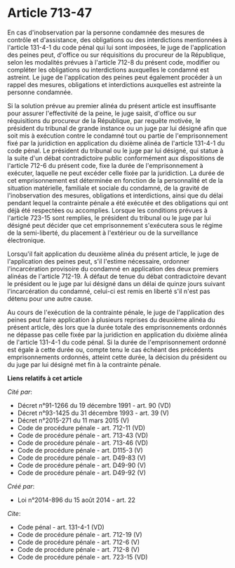# Article 713-47

En cas d'inobservation par la personne condamnée des mesures de contrôle et d'assistance, des obligations ou des
interdictions mentionnées à l'article 131-4-1 du code pénal qui lui sont imposées, le juge de l'application des peines peut,
d'office ou sur réquisitions du procureur de la République, selon les modalités prévues à l'article 712-8 du présent code,
modifier ou compléter les obligations ou interdictions auxquelles le condamné est astreint. Le juge de l'application des
peines peut également procéder à un rappel des mesures, obligations et interdictions auxquelles est astreinte la personne
condamnée. 

Si la solution prévue au premier alinéa du présent article est insuffisante pour assurer l'effectivité de la peine, le juge
saisit, d'office ou sur réquisitions du procureur de la République, par requête motivée, le président du tribunal de grande
instance ou un juge par lui désigné afin que soit mis à exécution contre le condamné tout ou partie de l'emprisonnement fixé
par la juridiction en application du dixième alinéa de l'article 131-4-1 du code pénal. Le président du tribunal ou le juge
par lui désigné, qui statue à la suite d'un débat contradictoire public conformément aux dispositions de l'article 712-6 du
présent code, fixe la durée de l'emprisonnement à exécuter, laquelle ne peut excéder celle fixée par la juridiction. La durée
de cet emprisonnement est déterminée en fonction de la personnalité et de la situation matérielle, familiale et sociale du
condamné, de la gravité de l'inobservation des mesures, obligations et interdictions, ainsi que du délai pendant lequel la
contrainte pénale a été exécutée et des obligations qui ont déjà été respectées ou accomplies. Lorsque les conditions prévues
à l'article 723-15 sont remplies, le président du tribunal ou le juge par lui désigné peut décider que cet emprisonnement
s'exécutera sous le régime de la semi-liberté, du placement à l'extérieur ou de la surveillance électronique. 

Lorsqu'il fait application du deuxième alinéa du présent article, le juge de l'application des peines peut, s'il l'estime
nécessaire, ordonner l'incarcération provisoire du condamné en application des deux premiers alinéas de l'article 712-19. À
défaut de tenue du débat contradictoire devant le président ou le juge par lui désigné dans un délai de quinze jours suivant
l'incarcération du condamné, celui-ci est remis en liberté s'il n'est pas détenu pour une autre cause. 

Au cours de l'exécution de la contrainte pénale, le juge de l'application des peines peut faire application à plusieurs
reprises du deuxième alinéa du présent article, dès lors que la durée totale des emprisonnements ordonnés ne dépasse pas
celle fixée par la juridiction en application du dixième alinéa de l'article 131-4-1 du code pénal. Si la durée de
l'emprisonnement ordonné est égale à cette durée ou, compte tenu le cas échéant des précédents emprisonnements ordonnés,
atteint cette durée, la décision du président ou du juge par lui désigné met fin à la contrainte pénale.

**Liens relatifs à cet article**

_Cité par_:

  - Décret n°91-1266 du 19 décembre 1991 - art. 90 (VD)
  - Décret n°93-1425 du 31 décembre 1993 - art. 39 (V)
  - Décret n°2015-271 du 11 mars 2015 (V)
  - Code de procédure pénale - art. 712-11 (VD)
  - Code de procédure pénale - art. 713-43 (VD)
  - Code de procédure pénale - art. 713-46 (VD)
  - Code de procédure pénale - art. D115-3 (V)
  - Code de procédure pénale - art. D49-83 (V)
  - Code de procédure pénale - art. D49-90 (V)
  - Code de procédure pénale - art. D49-92 (V)

_Créé par_:

  - Loi n°2014-896 du 15 août 2014 - art. 22

_Cite_:

  - Code pénal - art. 131-4-1 (VD)
  - Code de procédure pénale - art. 712-19 (V)
  - Code de procédure pénale - art. 712-6 (V)
  - Code de procédure pénale - art. 712-8 (V)
  - Code de procédure pénale - art. 723-15 (VD)
